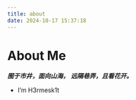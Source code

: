 ```yaml
---
title: about
date: 2024-10-17 15:37:18
---
```


# About Me

**_囿于市井，面向山海，_**
**_远隔巷弄，且看花开。_**

- I’m H3rmesk1t